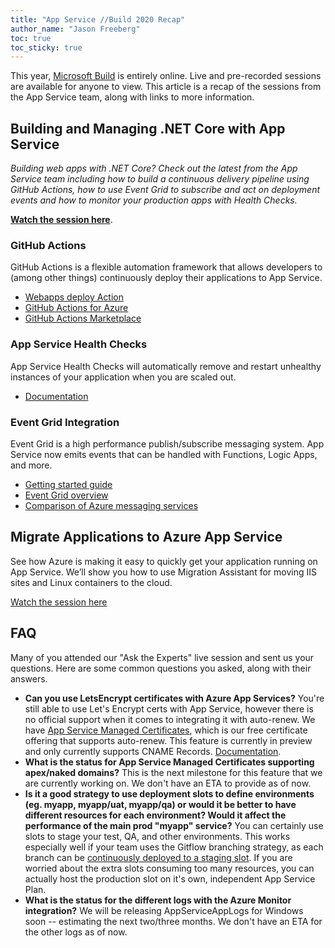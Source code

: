 ```yaml
---
title: "App Service //Build 2020 Recap"
author_name: "Jason Freeberg"
toc: true
toc_sticky: true
---
```


This year, [Microsoft Build](https://mybuild.microsoft.com/) is entirely online. Live and pre-recorded sessions are available for anyone to view. This article is a recap of the sessions from the App Service team, along with links to more information.

## Building and Managing .NET Core with App Service

*Building web apps with .NET Core? Check out the latest from the App Service team including how to build a continuous delivery pipeline using GitHub Actions, how to use Event Grid to subscribe and act on deployment events and how to monitor your production apps with Health Checks.*

**[Watch the session here](https://channel9.msdn.com/Events/Build/2020/BOD126/player)**.

### GitHub Actions

GitHub Actions is a flexible automation framework that allows developers to (among other things) continuously deploy their applications to App Service.

- [Webapps deploy Action](https://github.com/Azure/webapps-deploy)
- [GitHub Actions for Azure](https://github.com/azure/actions)
- [GitHub Actions Marketplace](https://github.com/marketplace?type=actions)

### App Service Health Checks

App Service Health Checks will automatically remove and restart unhealthy instances of your application when you are scaled out.

- [Documentation](https://github.com/projectkudu/kudu/wiki/Health-Check-(Preview))

### Event Grid Integration

Event Grid is a high performance publish/subscribe messaging system. App Service now emits events that can be handled with Functions, Logic Apps, and more.

- [Getting started guide](https://azure.github.io/AppService/2020/05/11/event-grid-integration.html)
- [Event Grid overview](https://docs.microsoft.com/azure/event-grid/overview)
- [Comparison of Azure messaging services](https://docs.microsoft.com/azure/event-grid/compare-messaging-services)

## Migrate Applications to Azure App Service

See how Azure is making it easy to quickly get your application running on App Service. We’ll show you how to use Migration Assistant for moving IIS sites and Linux containers to the cloud.

[Watch the session here](https://mybuild.microsoft.com/sessions/737d89e2-4255-4017-89df-2aa2adf9e348)

## FAQ

Many of you attended our "Ask the Experts" live session and sent us your questions. Here are some common questions you asked, along with their answers.

- **Can you use LetsEncrypt certificates with Azure App Services?** You're still able to use Let's Encrypt certs with App Service, however there is no official support when it comes to integrating it with auto-renew. We have [App Service Managed Certificates](https://azure.microsoft.com/updates/secure-your-custom-domains-at-no-cost-with-app-service-managed-certificates-preview/), which is our free certificate offering that supports auto-renew. This feature is currently in preview and only currently supports CNAME Records. [Documentation](https://docs.microsoft.com/azure/app-service/configure-ssl-certificate#create-a-free-certificate-preview).
- **What is the status for App Service Managed Certificates supporting apex/naked domains?** This is the next milestone for this feature that we are currently working on. We don't have an ETA to provide as of now. 
- **Is it a good strategy to use deployment slots to define environments (eg. myapp, myapp/uat, myapp/qa) or would it be better to have different resources for each environment? Would it affect the performance of the main prod "myapp" service?** You can certainly use slots to stage your test, QA, and other environments. This works especially well if your team uses the Gitflow branching strategy, as each branch can be [continuously deployed to a staging slot](https://docs.microsoft.com/azure/app-service/deploy-best-practices#use-deployment-slots). If you are worried about the extra slots consuming too many resources, you can actually host the production slot on it's own, independent App Service Plan.
- **What is the status for the different logs with the Azure Monitor integration?** We will be releasing AppServiceAppLogs for Windows soon -- estimating the next two/three months. We don't have an ETA for the other logs as of now.
